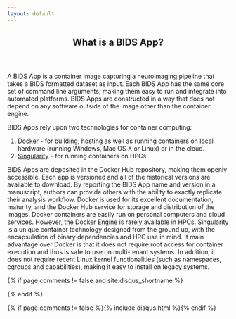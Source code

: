 ```yaml
---
layout: default
---
```

<article class="post-container post-container--single">
  <header class="post-header">
    <h1 class="post-title">What is a BIDS App?</h1>
  </header>

<p>
A BIDS App is a container image capturing a neuroimaging pipeline that takes a BIDS formatted dataset as input. Each BIDS App has the same core set of command line arguments, making them easy to run and integrate into automated platforms. BIDS Apps are constructed in a way that does not depend on any software outside of the image other than the container engine.</p>
<p>BIDS Apps rely upon two technologies for container computing:</p>
<ol>
<li><a href="http://docker.com">Docker</a> - for building, hosting as well as running containers on local hardware (running Windows, Mac OS X or Linux) or in the cloud.</li>
<li><a href="http://singularity.lbl.gov/">Singularity</a> - for running containers on HPCs.</li>
</ol>
<p>
BIDS Apps are deposited in the Docker Hub repository, making them openly accessible. Each app is versioned and all of the historical versions are available to download. By reporting the BIDS App name and version in a manuscript, authors can provide others with the ability to exactly replicate their analysis workflow.
Docker is used for its excellent documentation, maturity, and the Docker Hub service for storage and distribution of the images. Docker containers are easily run on personal computers and cloud services. However, the Docker Engine is rarely available in HPCs. Singularity is a unique container technology designed from the ground up, with the encapsulation of binary dependencies and HPC use in mind. It main advantage over Docker is that it does not require root access for container execution and thus is safe to use on multi-tenant systems.  In addition, it does not require recent Linux kernel functionalities (such as namespaces, cgroups and capabilities), making it easy to install on legacy systems.
</p>

  {% if page.comments != false and site.disqus_shortname %}<section id="disqus_thread"></section><!-- /#disqus_thread -->{% endif %}
</article>
{% if page.comments != false %}{% include disqus.html %}{% endif %}
